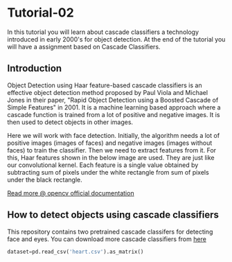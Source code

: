 # Tutorial-02
In this tutorial you will learn about cascade classifiers a technology introduced in early 2000's for object detection. At the end of the tutorial you will have a assignment based on Cascade Classifiers. 

## Introduction
Object Detection using Haar feature-based cascade classifiers is an effective object detection method proposed by Paul Viola and Michael Jones in their paper, "Rapid Object Detection using a Boosted Cascade of Simple Features" in 2001. It is a machine learning based approach where a cascade function is trained from a lot of positive and negative images. It is then used to detect objects in other images.

Here we will work with face detection. Initially, the algorithm needs a lot of positive images (images of faces) and negative images (images without faces) to train the classifier. Then we need to extract features from it. For this, Haar features shown in the below image are used. They are just like our convolutional kernel. Each feature is a single value obtained by subtracting sum of pixels under the white rectangle from sum of pixels under the black rectangle.

[Read more @ opencv official documentation](https://docs.opencv.org/3.4/db/d28/tutorial_cascade_classifier.html)

## How to detect objects using cascade classifiers

This repository contains two pretrained cascade classifers for detecting face and eyes. You can download more cascade classifiers from [here](https://github.com/opencv/opencv/tree/master/data/haarcascades)

```python
dataset=pd.read_csv('heart.csv').as_matrix()
```
